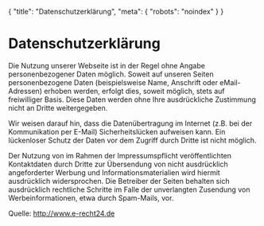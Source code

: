 {
  "title": "Datenschutzerklärung",
  "meta": {
    "robots": "noindex"
  }
}
#####
# Datenschutzerklärung

Die Nutzung unserer Webseite ist in der Regel ohne Angabe personenbezogener Daten möglich. Soweit auf unseren Seiten
personenbezogene Daten (beispielsweise Name, Anschrift oder eMail-Adressen) erhoben werden, erfolgt dies, soweit möglich,
stets auf freiwilliger Basis. Diese Daten werden ohne Ihre ausdrückliche Zustimmung nicht an Dritte weitergegeben.

Wir weisen darauf hin, dass die Datenübertragung im Internet (z.B. bei der Kommunikation per E-Mail) Sicherheitslücken
aufweisen kann. Ein lückenloser Schutz der Daten vor dem Zugriff durch Dritte ist nicht möglich.

Der Nutzung von im Rahmen der Impressumspflicht veröffentlichten Kontaktdaten durch Dritte zur Übersendung von nicht
ausdrücklich angeforderter Werbung und Informationsmaterialien wird hiermit ausdrücklich widersprochen. Die Betreiber
der Seiten behalten sich ausdrücklich rechtliche Schritte im Falle der unverlangten Zusendung von Werbeinformationen,
etwa durch Spam-Mails, vor.

Quelle: <a rel="nofollow" href="http://www.e-recht24.de/impressum-generator.html">http://www.e-recht24.de</a>
